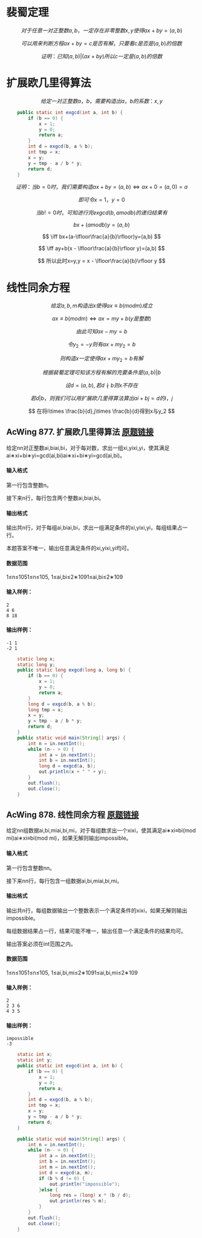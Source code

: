# 裴蜀定理

$$
对于任意一对正整数a,b，一定存在非零整数x,y使得ax+by = (a,b)
$$

$$
可以用来判断方程ax+by=c是否有解，只要看c是否是(a,b)的倍数
$$

$$
证明：已知(a,b)|(ax+by)所以c一定是(a,b)的倍数
$$

# 扩展欧几里得算法

$$
给定一对正整数a，b，需要构造出a，b的系数：x,y
$$

```java
    public static int exgcd(int a, int b) {
        if (b == 0) {
            x = 1;
            y = 0;
            return a;
        }
        int d = exgcd(b, a % b);
        int tmp = x;
        x = y;
        y = tmp - a / b * y;
        return d;
    }
```

$$
证明：当b=0时，我们需要构造ax+by=(a,b)\iff ax+0=(a,0)=a
$$

$$
即可令x=1，y=0
$$

$$
当b!=0时，可知进行完exgcd(b,a mod b)的递归结果有
$$

$$
bx+(amodb)y=(a,b)
$$

$$
\iff bx+(a-\lfloor\frac{a}{b}\rfloor)y=(a,b)
$$

$$
\iff ay+b(x - \lfloor\frac{a}{b}\rfloor y)=(a,b)
$$

$$
所以此时x=y,y = x - \lfloor\frac{a}{b}\rfloor y
$$

# 线性同余方程

$$
给定a,b,m构造出x使得ax\equiv b(modm)成立
$$

$$
ax\equiv b(modm)\iff ax = my+b(y是整数)
$$

$$
由此可知ax-my=b
$$

$$
令y_2=-y则有ax+my_2=b
$$

$$
则构造x一定使得ax+my_2=b有解
$$

$$
根据裴蜀定理可知该方程有解的充要条件是(a,b)|b
$$

$$
设d=(a,b),若d\nmid b则x不存在
$$

$$
若d|b，则我们可以用扩展欧几里得算法算出ai+bj=d的i，j
$$

$$
在将i\times \frac{b}{d},j\times \frac{b}{d}得到x与y_2
$$

## AcWing 877. 扩展欧几里得算法   [原题链接](https://www.acwing.com/problem/content/879/)

给定nn对正整数ai,biai,bi，对于每对数，求出一组xi,yixi,yi，使其满足ai∗xi+bi∗yi=gcd(ai,bi)ai∗xi+bi∗yi=gcd(ai,bi)。

#### 输入格式

第一行包含整数n。

接下来n行，每行包含两个整数ai,biai,bi。

#### 输出格式

输出共n行，对于每组ai,biai,bi，求出一组满足条件的xi,yixi,yi，每组结果占一行。

本题答案不唯一，输出任意满足条件的xi,yixi,yi均可。

#### 数据范围

1≤n≤1051≤n≤105,
1≤ai,bi≤2∗1091≤ai,bi≤2∗109

#### 输入样例：

```
2
4 6
8 18
```

#### 输出样例：

```
-1 1
-2 1
```

```java
    static long x;
    static long y;
    public static long exgcd(long a, long b) {
        if (b == 0) {
            x = 1;
            y = 0;
            return a;
        }
        long d = exgcd(b, a % b);
        long tmp = x;
        x = y;
        y = tmp - a / b * y;
        return d;
    }
    public static void main(String[] args) {
        int n = in.nextInt();
        while (n-- > 0) {
            int a = in.nextInt();
            int b = in.nextInt();
            long d = exgcd(a, b);
            out.println(x + " " + y);
        }
        out.flush();
        out.close();
    }
```

## AcWing 878. 线性同余方程   [原题链接](https://www.acwing.com/problem/content/880/)

给定nn组数据ai,bi,miai,bi,mi，对于每组数求出一个xixi，使其满足ai∗xi≡bi(mod mi)ai∗xi≡bi(mod mi)，如果无解则输出impossible。

#### 输入格式

第一行包含整数nn。

接下来nn行，每行包含一组数据ai,bi,miai,bi,mi。

#### 输出格式

输出共n行，每组数据输出一个整数表示一个满足条件的xixi，如果无解则输出impossible。

每组数据结果占一行，结果可能不唯一，输出任意一个满足条件的结果均可。

输出答案必须在int范围之内。

#### 数据范围

1≤n≤1051≤n≤105,
1≤ai,bi,mi≤2∗1091≤ai,bi,mi≤2∗109

#### 输入样例：

```
2
2 3 6
4 3 5
```

#### 输出样例：

```
impossible
-3
```

```java
    static int x;
    static int y;
    public static int exgcd(int a, int b) {
        if (b == 0) {
            x = 1;
            y = 0;
            return a;
        }
        int d = exgcd(b, a % b);
        int tmp = x;
        x = y;
        y = tmp - a / b * y;
        return d;
    }

    public static void main(String[] args) {
        int n = in.nextInt();
        while (n-- > 0) {
            int a = in.nextInt();
            int b = in.nextInt();
            int m = in.nextInt();
            int d = exgcd(a, m);
            if (b % d != 0) {
                out.println("impossible");
            }else {
                long res = (long) x * (b / d);
                out.println(res % m);
            }
        }
        out.flush();
        out.close();
    }
```

